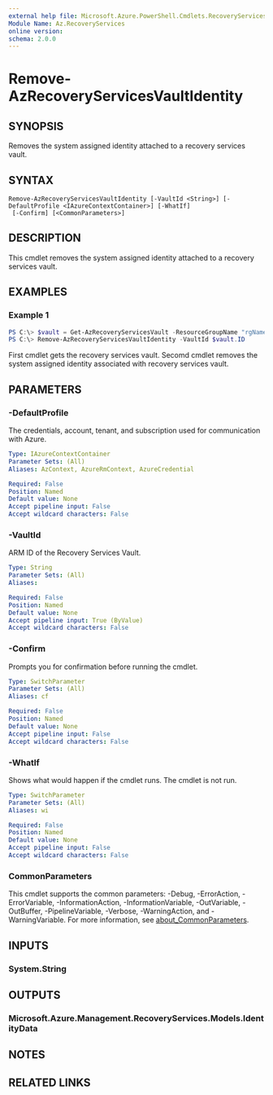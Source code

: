```yaml
---
external help file: Microsoft.Azure.PowerShell.Cmdlets.RecoveryServices.Backup.dll-Help.xml
Module Name: Az.RecoveryServices
online version:
schema: 2.0.0
---
```


# Remove-AzRecoveryServicesVaultIdentity

## SYNOPSIS
Removes the system assigned identity attached to a recovery services vault.

## SYNTAX

```
Remove-AzRecoveryServicesVaultIdentity [-VaultId <String>] [-DefaultProfile <IAzureContextContainer>] [-WhatIf]
 [-Confirm] [<CommonParameters>]
```

## DESCRIPTION
This cmdlet removes the system assigned identity attached to a recovery services vault.

## EXAMPLES

### Example 1
```powershell
PS C:\> $vault = Get-AzRecoveryServicesVault -ResourceGroupName "rgName" -Name "vaultName"
PS C:\> Remove-AzRecoveryServicesVaultIdentity -VaultId $vault.ID
```

First cmdlet gets the recovery services vault. Secomd cmdlet removes the system assigned identity associated with recovery services vault.

## PARAMETERS

### -DefaultProfile
The credentials, account, tenant, and subscription used for communication with Azure.

```yaml
Type: IAzureContextContainer
Parameter Sets: (All)
Aliases: AzContext, AzureRmContext, AzureCredential

Required: False
Position: Named
Default value: None
Accept pipeline input: False
Accept wildcard characters: False
```

### -VaultId
ARM ID of the Recovery Services Vault.

```yaml
Type: String
Parameter Sets: (All)
Aliases:

Required: False
Position: Named
Default value: None
Accept pipeline input: True (ByValue)
Accept wildcard characters: False
```

### -Confirm
Prompts you for confirmation before running the cmdlet.

```yaml
Type: SwitchParameter
Parameter Sets: (All)
Aliases: cf

Required: False
Position: Named
Default value: None
Accept pipeline input: False
Accept wildcard characters: False
```

### -WhatIf
Shows what would happen if the cmdlet runs.
The cmdlet is not run.

```yaml
Type: SwitchParameter
Parameter Sets: (All)
Aliases: wi

Required: False
Position: Named
Default value: None
Accept pipeline input: False
Accept wildcard characters: False
```

### CommonParameters
This cmdlet supports the common parameters: -Debug, -ErrorAction, -ErrorVariable, -InformationAction, -InformationVariable, -OutVariable, -OutBuffer, -PipelineVariable, -Verbose, -WarningAction, and -WarningVariable. For more information, see [about_CommonParameters](http://go.microsoft.com/fwlink/?LinkID=113216).

## INPUTS

### System.String

## OUTPUTS

### Microsoft.Azure.Management.RecoveryServices.Models.IdentityData

## NOTES

## RELATED LINKS
